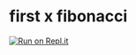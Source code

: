 # first x fibonacci
[![Run on Repl.it](https://repl.it/badge/github/isennkubilay/first_x_fibonacci)](https://repl.it/github/isennkubilay/first_x_fibonacci)